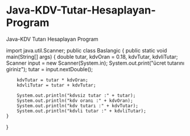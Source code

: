 # Java-KDV-Tutar-Hesaplayan-Program
Java-KDV Tutarı Hesaplayan Program

import java.util.Scanner;
public class Baslangic {
    public static void main(String[] args) {
        double tutar, kdvOran = 0.18, kdvTutar, kdvliTutar;
        Scanner input = new Scanner(System.in);
        System.out.print("ücret tutarını giriniz");
        tutar = input.nextDouble();

        kdvTutar = tutar * kdvOran;
        kdvliTutar = tutar + kdvTutar;

        System.out.println("kdvsiz tutar :" + tutar);
        System.out.println("kdv oranı :" + kdvOran);
        System.out.println("kdv tutarı :" + kdvTutar);
        System.out.println("kdvli tutar :" + kdvliTutar);
    }
}
